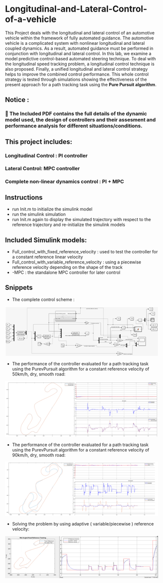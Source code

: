 # Longitudinal-and-Lateral-Control-of-a-vehicle

This Project deals with the longitudinal and lateral control of an automotive vehicle within the
framework of fully automated guidance. The automotive vehicle is a complicated system with
nonlinear longitudinal and lateral coupled dynamics. As a result, automated guidance must be
performed in conjunction with longitudinal and lateral control. In this lab, we examine a model
predictive control-based automated steering technique. To deal with the longitudinal speed
tracking problem, a longitudinal control technique is also proposed. Finally, a unified longitudinal
and lateral control strategy helps to improve the combined control performance. 
This whole control strategy is tested through simulations showing the effectiveness of the present approach for a path tracking task using the **Pure Pursuit algorithm**.


## Notice : 
 ###  :red_circle: The Included PDF contains the full details of the dynamic model used, the design of controllers and their assesment and performance analysis for different situations/conditions. 


## This project includes: 
### Longitudinal Control : PI controller 
### Lateral Control: MPC controller 
### Complete non-linear dynamics control : PI + MPC
 
 ## Instructions
- run Init.m to initialize the simulink model 
- run the simulink simulation 
- run Init.m again to display the simulated trajectory with respect to the reference trajectory and re-initialize the simulink models

## Included Simulink models: 
- Full_control_with_fixed_reference_velocity : used to test the controller for a constant reference linear velocity
- Full_control_with_variable_reference_velocity : using a piecewise reference velocity depending on the shape of the track
- -MPC : the standalone MPC controller for later control






## Snippets 
- The complete control scheme :


![](Images/combined_controller.PNG)


- The performance of the controller evaluated for a path tracking task using the PurevPursuit algorithm for a constant reference velocity of 50km/h, dry, smooth road: 


![](Images/50km.PNG)

- The performance of the controller evaluated for a path tracking task using the PurevPursuit algorithm for a constant reference velocity of 90km/h, dry, smooth road:


![](Images/90km.PNG)

- Solving the problem by using adaptive ( variable/piecewise ) reference velocity:


![](Images/traj_and_vel_tracking.PNG)


